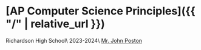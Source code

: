 # [AP Computer Science Principles]({{ "/" | relative_url }})

Richardson High School\\
2023-2024\\
[Mr. John Poston](mailto:john.poston@risd.org)
